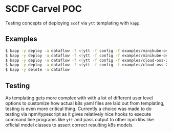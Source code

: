 # SCDF Carvel POC

Testing concepts of deploying `scdf` via `ytt` templating with `kapp`.

## Examples

```bash
$ kapp -y deploy -a dataflow -f <(ytt -f config -f examples/minikube-oss-28x-kafka-postgres-values.yml)
$ kapp -y deploy -a dataflow -f <(ytt -f config -f examples/minikube-oss-28x-rabbit-mysql-values.yml)
$ kapp -y deploy -a dataflow -f <(ytt -f config -f examples/cloud-oss-28x-kafka-postgres-values.yml)
$ kapp -y deploy -a dataflow -f <(ytt -f config -f examples/cloud-oss-28x-rabbit-mysql-values.yml)
$ kapp -y delete -a dataflow
```

## Testing

As templating gets more complex with with a lot of different user level options
to customize how actual k8s yaml files are laid out from templating, testing
is even more critical thing. Currently a choice was made to do testing via
npm/typescript as it gives relatively nice hooks to execute command line
programs like `ytt` and pass output to other npm libs like official model
classes to assert correct resulting k8s models.
